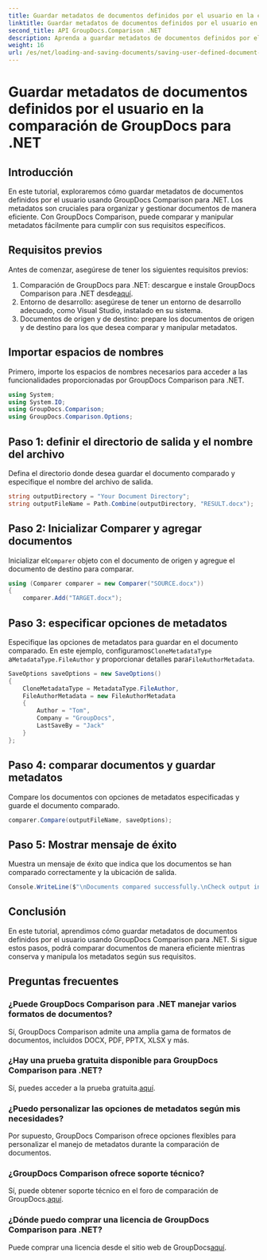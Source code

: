 ```yaml
---
title: Guardar metadatos de documentos definidos por el usuario en la comparación de GroupDocs para .NET
linktitle: Guardar metadatos de documentos definidos por el usuario en la comparación de GroupDocs para .NET
second_title: API GroupDocs.Comparison .NET
description: Aprenda a guardar metadatos de documentos definidos por el usuario utilizando GroupDocs Comparison para .NET. Compare y manipule metadatos fácilmente con instrucciones paso a paso.
weight: 16
url: /es/net/loading-and-saving-documents/saving-user-defined-document-metadata/
---
```


# Guardar metadatos de documentos definidos por el usuario en la comparación de GroupDocs para .NET

## Introducción
En este tutorial, exploraremos cómo guardar metadatos de documentos definidos por el usuario usando GroupDocs Comparison para .NET. Los metadatos son cruciales para organizar y gestionar documentos de manera eficiente. Con GroupDocs Comparison, puede comparar y manipular metadatos fácilmente para cumplir con sus requisitos específicos.
## Requisitos previos
Antes de comenzar, asegúrese de tener los siguientes requisitos previos:
1.  Comparación de GroupDocs para .NET: descargue e instale GroupDocs Comparison para .NET desde[aquí](https://releases.groupdocs.com/comparison/net/).
2. Entorno de desarrollo: asegúrese de tener un entorno de desarrollo adecuado, como Visual Studio, instalado en su sistema.
3. Documentos de origen y de destino: prepare los documentos de origen y de destino para los que desea comparar y manipular metadatos.

## Importar espacios de nombres
Primero, importe los espacios de nombres necesarios para acceder a las funcionalidades proporcionadas por GroupDocs Comparison para .NET.
```csharp
using System;
using System.IO;
using GroupDocs.Comparison;
using GroupDocs.Comparison.Options;
```
## Paso 1: definir el directorio de salida y el nombre del archivo
Defina el directorio donde desea guardar el documento comparado y especifique el nombre del archivo de salida.
```csharp
string outputDirectory = "Your Document Directory";
string outputFileName = Path.Combine(outputDirectory, "RESULT.docx");
```
## Paso 2: Inicializar Comparer y agregar documentos
 Inicializar el`Comparer` objeto con el documento de origen y agregue el documento de destino para comparar.
```csharp
using (Comparer comparer = new Comparer("SOURCE.docx"))
{
    comparer.Add("TARGET.docx");
```
## Paso 3: especificar opciones de metadatos
 Especifique las opciones de metadatos para guardar en el documento comparado. En este ejemplo, configuramos`CloneMetadataType` a`MetadataType.FileAuthor` y proporcionar detalles para`FileAuthorMetadata`.
```csharp
SaveOptions saveOptions = new SaveOptions()
{
    CloneMetadataType = MetadataType.FileAuthor,
    FileAuthorMetadata = new FileAuthorMetadata
    {
        Author = "Tom",
        Company = "GroupDocs",
        LastSaveBy = "Jack"
    }
};
```
## Paso 4: comparar documentos y guardar metadatos
Compare los documentos con opciones de metadatos especificadas y guarde el documento comparado.
```csharp
comparer.Compare(outputFileName, saveOptions);
```
## Paso 5: Mostrar mensaje de éxito
Muestra un mensaje de éxito que indica que los documentos se han comparado correctamente y la ubicación de salida.
```csharp
Console.WriteLine($"\nDocuments compared successfully.\nCheck output in {outputDirectory}.");
```

## Conclusión
En este tutorial, aprendimos cómo guardar metadatos de documentos definidos por el usuario usando GroupDocs Comparison para .NET. Si sigue estos pasos, podrá comparar documentos de manera eficiente mientras conserva y manipula los metadatos según sus requisitos.
## Preguntas frecuentes
### ¿Puede GroupDocs Comparison para .NET manejar varios formatos de documentos?
Sí, GroupDocs Comparison admite una amplia gama de formatos de documentos, incluidos DOCX, PDF, PPTX, XLSX y más.
### ¿Hay una prueba gratuita disponible para GroupDocs Comparison para .NET?
 Sí, puedes acceder a la prueba gratuita.[aquí](https://releases.groupdocs.com/).
### ¿Puedo personalizar las opciones de metadatos según mis necesidades?
Por supuesto, GroupDocs Comparison ofrece opciones flexibles para personalizar el manejo de metadatos durante la comparación de documentos.
### ¿GroupDocs Comparison ofrece soporte técnico?
Sí, puede obtener soporte técnico en el foro de comparación de GroupDocs.[aquí](https://forum.groupdocs.com/c/comparison/12).
### ¿Dónde puedo comprar una licencia de GroupDocs Comparison para .NET?
 Puede comprar una licencia desde el sitio web de GroupDocs[aquí](https://purchase.groupdocs.com/buy).